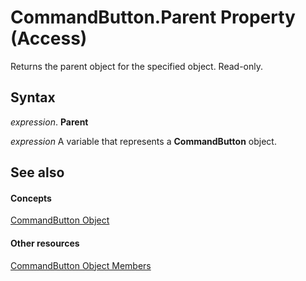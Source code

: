 
# CommandButton.Parent Property (Access)

Returns the parent object for the specified object. Read-only.


## Syntax

 _expression_. **Parent**

 _expression_ A variable that represents a **CommandButton** object.


## See also


#### Concepts


[CommandButton Object](25e7c0b7-03c1-dffe-8f52-4ec59739f6b8.md)
#### Other resources


[CommandButton Object Members](9e1c10e6-0d03-78fd-ac9d-3f086ce1e0f5.md)
